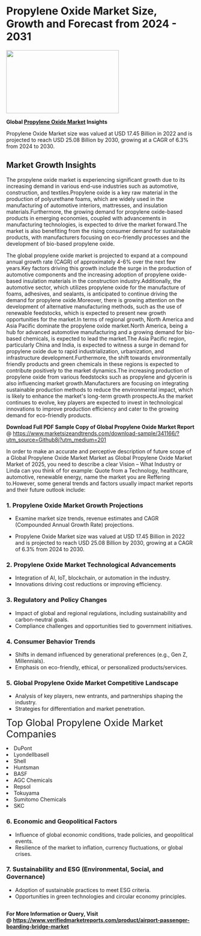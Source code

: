 <H1>Propylene Oxide Market Size, Growth and Forecast from 2024 - 2031</H1><img class="aligncenter size-medium wp-image-584254" src="https://thirdeyenews.in/wp-content/uploads/2024/09/Global-Market-Research-300x168.jpeg" alt="" width="300" height="168" /><p><strong>Global&nbsp;<a href="https://www.marketsizeandtrends.com/download-sample/341166/?utm_source=Github8j?utm_medium=201">Propylene Oxide Market</a> Insights</strong></p><p>Propylene Oxide Market size was valued at USD 17.45 Billion in 2022 and is projected to reach USD 25.08 Billion by 2030, growing at a CAGR of 6.3% from 2024 to 2030.</p><p><h2>Market Growth Insights</h2> <p>The propylene oxide market is experiencing significant growth due to its increasing demand in various end-use industries such as automotive, construction, and textiles.Propylene oxide is a key raw material in the production of polyurethane foams, which are widely used in the manufacturing of automotive interiors, mattresses, and insulation materials.Furthermore, the growing demand for propylene oxide-based products in emerging economies, coupled with advancements in manufacturing technologies, is expected to drive the market forward.The market is also benefiting from the rising consumer demand for sustainable products, with manufacturers focusing on eco-friendly processes and the development of bio-based propylene oxide.</p> <p>The global propylene oxide market is projected to expand at a compound annual growth rate (CAGR) of approximately 4-6% over the next few years.Key factors driving this growth include the surge in the production of automotive components and the increasing adoption of propylene oxide-based insulation materials in the construction industry.Additionally, the automotive sector, which utilizes propylene oxide for the manufacture of foams, adhesives, and sealants, is anticipated to continue driving the demand for propylene oxide.Moreover, there is growing attention on the development of alternative manufacturing methods, such as the use of renewable feedstocks, which is expected to present new growth opportunities for the market.In terms of regional growth, North America and Asia Pacific dominate the propylene oxide market.North America, being a hub for advanced automotive manufacturing and a growing demand for bio-based chemicals, is expected to lead the market.The Asia Pacific region, particularly China and India, is expected to witness a surge in demand for propylene oxide due to rapid industrialization, urbanization, and infrastructure development.Furthermore, the shift towards environmentally friendly products and green chemicals in these regions is expected to contribute positively to the market dynamics.The increasing production of propylene oxide from various feedstocks such as propylene and glycerin is also influencing market growth.Manufacturers are focusing on integrating sustainable production methods to reduce the environmental impact, which is likely to enhance the market's long-term growth prospects.As the market continues to evolve, key players are expected to invest in technological innovations to improve production efficiency and cater to the growing demand for eco-friendly products.<p><span class=""><strong>Download Full PDF Sample Copy of Global Propylene Oxide Market Report</strong> @ <a href="https://www.marketsizeandtrends.com/download-sample/341166/?utm_source=Github8j?utm_medium=201" target="_blank">https://www.marketsizeandtrends.com/download-sample/341166/?utm_source=Github8j?utm_medium=201</a></span></p><p>In order to make an accurate and perceptive description of future scope of a Global&nbsp;Propylene Oxide Market Market as Global&nbsp;Propylene Oxide Market Market of 2025, you need to describe a clear Vision &ndash; What Industry or Linda can you think of for example: Quote from a Technology, healthcare, automotive, renewable energy, name the market you are Reffering to.However, some general trends and factors usually impact market reports and their future outlook include:</p><h3>1.&nbsp;<strong>Propylene Oxide Market Growth Projections</strong></h3><ul><li>Examine market size trends, revenue estimates and CAGR (Compounded Annual Growth Rate) projections.</li><li><p>Propylene Oxide Market size was valued at USD 17.45 Billion in 2022 and is projected to reach USD 25.08 Billion by 2030, growing at a CAGR of 6.3% from 2024 to 2030.</p></li></ul><h3>2.&nbsp;<strong>Propylene Oxide Market Technological Advancements</strong></h3><ul><li>Integration of AI, IoT, blockchain, or automation in the industry.</li><li>Innovations driving cost reductions or improving efficiency.</li></ul><h3>3.&nbsp;<strong>Regulatory and Policy Changes</strong></h3><ul><li>Impact of global and regional regulations, including sustainability and carbon-neutral goals.</li><li>Compliance challenges and opportunities tied to government initiatives.</li></ul><h3>4.&nbsp;<strong>Consumer Behavior Trends</strong></h3><ul><li>Shifts in demand influenced by generational preferences (e.g., Gen Z, Millennials).</li><li>Emphasis on eco-friendly, ethical, or personalized products/services.</li></ul><h3>5.&nbsp;<strong>Global Propylene Oxide Market Competitive Landscape</strong></h3><ul><li>Analysis of key players, new entrants, and partnerships shaping the industry.</li><li>Strategies for differentiation and market penetration.</li></ul><p data-pm-slice="1 1 []"><span style="color: inherit; font-family: inherit; font-size: 25px;">Top Global Propylene Oxide Market Companies</span></p><div class="" data-test-id=""><p><li>DuPont</li><li> Lyondellbasell</li><li> Shell</li><li> Huntsman</li><li> BASF</li><li> AGC Chemicals</li><li> Repsol</li><li> Tokuyama</li><li> Sumitomo Chemicals</li><li> SKC</li></p></div><h3>6.&nbsp;<strong>Economic and Geopolitical Factors</strong></h3><ul><li>Influence of global economic conditions, trade policies, and geopolitical events.</li><li>Resilience of the market to inflation, currency fluctuations, or global crises.</li></ul><h3>7.&nbsp;<strong>Sustainability and ESG (Environmental, Social, and Governance)</strong></h3><ul><li>Adoption of sustainable practices to meet ESG criteria.</li><li>Opportunities in green technologies and circular economy principles.</li></ul><h2><strong style="font-size: 14px;">For More Information or Query, Visit @&nbsp;</strong><a style="background-color: #ffffff; font-size: 14px;" href="https://www.marketsizeandtrends.com/report/propylene-oxide-market/" target="_blank">https://www.verifiedmarketreports.com/product/airport-passenger-boarding-bridge-market</a></h2>